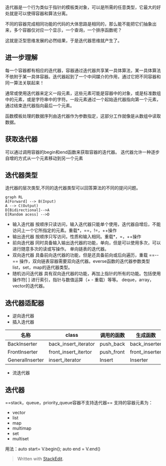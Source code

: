 迭代器是一个行为类似于指针的模板类对象，可以是所需的任意类型，它最大的好处就是可以使得容器和算法分离。

不同的容器完成相同功能的代码的大体思路是相同的，那么能不能把它们抽象出来，多个容器仅对应一个显示，一个查询，一个排序函数呢？

这就是泛型思维发展的必然结果，于是迭代器思维就产生了。
## 进一步理解
每一个容器都有相应的迭代器，容器通过迭代器共享某一具体算法，某一具体算法不依附于某一具体容器。迭代器起到了一个中间媒介的作用，通过它把不同容器和同一算法关联起来！

通常或使用迭代器来定义一段元素，这些元素可能是容器中的对象，或是标准数组中的元素，或是字符串中的字符。一段元素通过一个起始迭代器指向第一个元素，通过结束迭代器指向最后一个元素。

函数模板处理的数据序列由迭代器作为参数指定，这部分工作就像是从数组中读取数据。

## 获取迭代器
可以通过调用容器的begin和end函数来获取容器的迭代器。
迭代器允许一种逐步自增的方式从一个元素移动到另一个元素
## 迭代器类型
迭代器的层次类型,不同的迭代器类型可以回答算法的不同的提问问题。
```mermaid
graph RL
A[Forward] --> B(Input)
A --> C(Output)
D[Bidirectional]-->A
E[Random acess] -->D
```
- 输入迭代器
按顺序只读访问，输入迭代器只能单个使用，迭代器自增后，不能访问上一个它所指定的元素。重载*，==，!=，++操作
- 输出迭代器
按顺序只写访问，性质和输入相同。重载*，=，++操作
- 前向迭代器
同时具备输入输出迭代器的功能，单向，但是可以使用多次，可以进行随意多次的读或写操作。
单向链表的迭代器。
- 双向迭代器
具备前向迭代器的功能，但是还具备前向或后向遍历，重载 ==--== 操作，双向链表容器需要双向迭代器。everse函数的迭代器参数类型
list，set，map的迭代器类型。
- 随机访问迭代器
具有双向迭代器的功能，再加上指针的所有的功能。包括使用操作符[ ] 进行索引，指针与数值运算（+ - 重载）等等。
deque，array，vector的迭代器。
## 迭代器适配器
- 逆向迭代器
- 插入迭代器

名称|class|调用的函数|生成函数
--|--|--|--|
| BackInserter  | back_insert_iterator | push_back  | back_inserter  |
| FrontInserter | front_insert_itertor | push_front | front_inserter |
GeneralInserter|insert_iterator|Insert|Inserter
- 流迭代器

## 迭代器
==stack，queue，priority_queue容器不支持迭代器==
支持的容器元素为：
- vector
- list
- map
- multimap
- set
- multiset

用法：auto start= V.begin();	auto end  = V.end()
> Written with [StackEdit](https://stackedit.io/).
<!--stackedit_data:
eyJoaXN0b3J5IjpbLTEwOTAxNTk1MzAsNDc0Mjk5ODU2LC0xMj
EwMzk4MTQ1XX0=
-->
